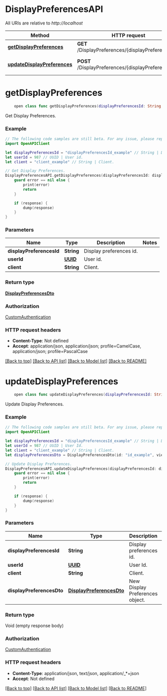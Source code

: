 # DisplayPreferencesAPI

All URIs are relative to *http://localhost*

Method | HTTP request | Description
------------- | ------------- | -------------
[**getDisplayPreferences**](DisplayPreferencesAPI.md#getdisplaypreferences) | **GET** /DisplayPreferences/{displayPreferencesId} | Get Display Preferences.
[**updateDisplayPreferences**](DisplayPreferencesAPI.md#updatedisplaypreferences) | **POST** /DisplayPreferences/{displayPreferencesId} | Update Display Preferences.


# **getDisplayPreferences**
```swift
    open class func getDisplayPreferences(displayPreferencesId: String, userId: UUID, client: String, completion: @escaping (_ data: DisplayPreferencesDto?, _ error: Error?) -> Void)
```

Get Display Preferences.

### Example 
```swift
// The following code samples are still beta. For any issue, please report via http://github.com/OpenAPITools/openapi-generator/issues/new
import OpenAPIClient

let displayPreferencesId = "displayPreferencesId_example" // String | Display preferences id.
let userId = 987 // UUID | User id.
let client = "client_example" // String | Client.

// Get Display Preferences.
DisplayPreferencesAPI.getDisplayPreferences(displayPreferencesId: displayPreferencesId, userId: userId, client: client) { (response, error) in
    guard error == nil else {
        print(error)
        return
    }

    if (response) {
        dump(response)
    }
}
```

### Parameters

Name | Type | Description  | Notes
------------- | ------------- | ------------- | -------------
 **displayPreferencesId** | **String** | Display preferences id. | 
 **userId** | [**UUID**](.md) | User id. | 
 **client** | **String** | Client. | 

### Return type

[**DisplayPreferencesDto**](DisplayPreferencesDto.md)

### Authorization

[CustomAuthentication](../README.md#CustomAuthentication)

### HTTP request headers

 - **Content-Type**: Not defined
 - **Accept**: application/json, application/json; profile=CamelCase, application/json; profile=PascalCase

[[Back to top]](#) [[Back to API list]](../README.md#documentation-for-api-endpoints) [[Back to Model list]](../README.md#documentation-for-models) [[Back to README]](../README.md)

# **updateDisplayPreferences**
```swift
    open class func updateDisplayPreferences(displayPreferencesId: String, userId: UUID, client: String, displayPreferencesDto: DisplayPreferencesDto, completion: @escaping (_ data: Void?, _ error: Error?) -> Void)
```

Update Display Preferences.

### Example 
```swift
// The following code samples are still beta. For any issue, please report via http://github.com/OpenAPITools/openapi-generator/issues/new
import OpenAPIClient

let displayPreferencesId = "displayPreferencesId_example" // String | Display preferences id.
let userId = 987 // UUID | User Id.
let client = "client_example" // String | Client.
let displayPreferencesDto = DisplayPreferencesDto(id: "id_example", viewType: "viewType_example", sortBy: "sortBy_example", indexBy: "indexBy_example", rememberIndexing: false, primaryImageHeight: 123, primaryImageWidth: 123, customPrefs: "TODO", scrollDirection: ScrollDirection(), showBackdrop: false, rememberSorting: false, sortOrder: SortOrder(), showSidebar: false, client: "client_example") // DisplayPreferencesDto | New Display Preferences object.

// Update Display Preferences.
DisplayPreferencesAPI.updateDisplayPreferences(displayPreferencesId: displayPreferencesId, userId: userId, client: client, displayPreferencesDto: displayPreferencesDto) { (response, error) in
    guard error == nil else {
        print(error)
        return
    }

    if (response) {
        dump(response)
    }
}
```

### Parameters

Name | Type | Description  | Notes
------------- | ------------- | ------------- | -------------
 **displayPreferencesId** | **String** | Display preferences id. | 
 **userId** | [**UUID**](.md) | User Id. | 
 **client** | **String** | Client. | 
 **displayPreferencesDto** | [**DisplayPreferencesDto**](DisplayPreferencesDto.md) | New Display Preferences object. | 

### Return type

Void (empty response body)

### Authorization

[CustomAuthentication](../README.md#CustomAuthentication)

### HTTP request headers

 - **Content-Type**: application/json, text/json, application/_*+json
 - **Accept**: Not defined

[[Back to top]](#) [[Back to API list]](../README.md#documentation-for-api-endpoints) [[Back to Model list]](../README.md#documentation-for-models) [[Back to README]](../README.md)

